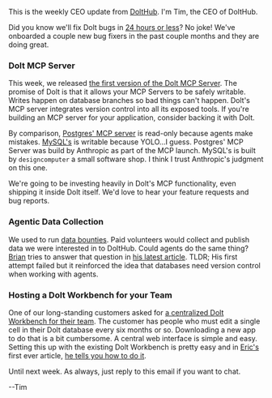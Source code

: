 This is the weekly CEO update from [DoltHub](https://www.dolthub.com/). I'm Tim, the CEO of DoltHub. 

Did you know we'll fix Dolt bugs in [24 hours or less](https://www.dolthub.com/blog/2024-05-15-24-hour-bug-fixes/)? No joke! We've onboarded a couple new bug fixers in the past couple months and they are doing great. 

### Dolt MCP Server

This week, we released [the first version of the Dolt MCP Server](https://www.dolthub.com/blog/2025-08-14-announcing-dolt-mcp/). The promise of Dolt is that it allows your MCP Servers to be safely writable. Writes happen on database branches so bad things can't happen. Dolt's MCP server integrates version control into all its exposed tools. If you're building an MCP server for your application, consider backing it with Dolt.

By comparison, [Postgres' MCP server](https://github.com/modelcontextprotocol/servers-archived/tree/main/src/postgres) is read-only because agents make mistakes. [MySQL's](https://github.com/designcomputer/mysql_mcp_server) is writable because YOLO...I guess. Postgres' MCP Server was build by Anthropic as part of the MCP launch. MySQL's is built by `designcomputer` a small software shop. I think I trust Anthropic's judgment on this one.

We're going to be investing heavily in Dolt's MCP functionality, even shipping it inside Dolt itself. We'd love to hear your feature requests and bug reports.

### Agentic Data Collection

We used to run [data bounties](https://www.dolthub.com/blog/2023-09-18-bye-bye-bounties/). Paid volunteers would collect and publish data we were interested in to DoltHub. Could agents do the same thing? [Brian](https://www.dolthub.com/team#brian) tries to answer that question in [his latest article](https://www.dolthub.com/blog/2025-08-11-agentic-data-collection/). TLDR; His first attempt failed but it reinforced the idea that databases need version control when working with agents.

### Hosting a Dolt Workbench for your Team

One of our long-standing customers asked for [a centralized Dolt Workbench for their team](https://www.dolthub.com/blog/2025-08-13-hosting-a-dolt-workbench-for-your-team/). The customer has people who must edit a single cell in their Dolt database every six months or so. Downloading a new app to do that is a bit cumbersome. A central web interface is simple and easy. Setting this up with the existing Dolt Workbench is pretty easy and in [Eric's](https://www.dolthub.com/team#eric) first ever article, [he tells you how to do it](https://www.dolthub.com/blog/2025-08-13-hosting-a-dolt-workbench-for-your-team/).

Until next week. As always, just reply to this email if you want to chat.

--Tim